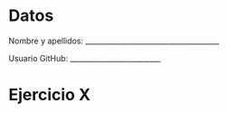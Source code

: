 # Datos
Nombre y apellidos: _____________________________________

Usuario GitHub: _________________________

# Ejercicio X

